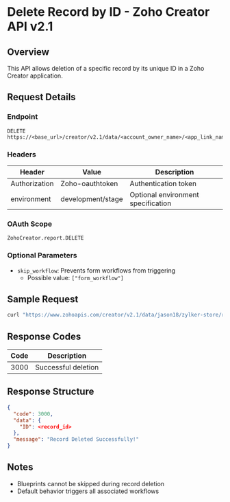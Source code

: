# Delete Record by ID - Zoho Creator API v2.1

## Overview

This API allows deletion of a specific record by its unique ID in a Zoho Creator application.

## Request Details

### Endpoint
```
DELETE https://<base_url>/creator/v2.1/data/<account_owner_name>/<app_link_name>/report/<report_link_name>/<record_ID>
```

### Headers

| Header | Value | Description |
|--------|-------|-------------|
| Authorization | Zoho-oauthtoken | Authentication token |
| environment | development/stage | Optional environment specification |

### OAuth Scope
`ZohoCreator.report.DELETE`

### Optional Parameters
- `skip_workflow`: Prevents form workflows from triggering
  - Possible value: `["form_workflow"]`

## Sample Request

```bash
curl "https://www.zohoapis.com/creator/v2.1/data/jason18/zylker-store/report/All_Orders/3888833000000114027" -X DELETE -H "Authorization: Zoho-oauthtoken <token>"
```

## Response Codes

| Code | Description |
|------|-------------|
| 3000 | Successful deletion |

## Response Structure

```json
{
  "code": 3000,
  "data": {
    "ID": <record_id>
  },
  "message": "Record Deleted Successfully!"
}
```

## Notes
- Blueprints cannot be skipped during record deletion
- Default behavior triggers all associated workflows